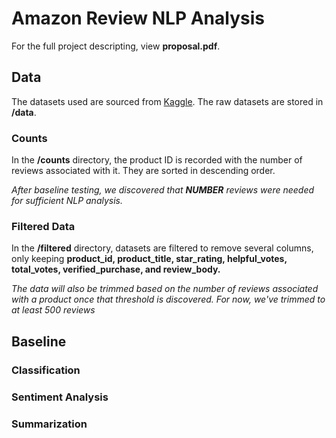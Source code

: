 # Amazon Review NLP Analysis 
For the full project descripting, view **proposal.pdf**.


## Data
The datasets used are sourced from [Kaggle](https://www.kaggle.com/datasets/cynthiarempel/amazon-us-customer-reviews-dataset?resource=download&select=amazon_reviews_us_Toys_v1_00.tsv). The raw datasets are stored in **/data**.


### Counts
In the **/counts** directory, the product ID is recorded with the number of reviews associated with it. They are sorted in descending order. 

*After baseline testing, we discovered that **NUMBER** reviews were needed for sufficient NLP analysis.* 


### Filtered Data
In the **/filtered** directory, datasets are filtered to remove several columns, only keeping **product_id, product_title, star_rating, helpful_votes, total_votes, verified_purchase, and review_body.**

*The data will also be trimmed based on the number of reviews associated with a product once that threshold is discovered. For now, we've trimmed to at least 500 reviews*


## Baseline 

### Classification

### Sentiment Analysis

### Summarization 
